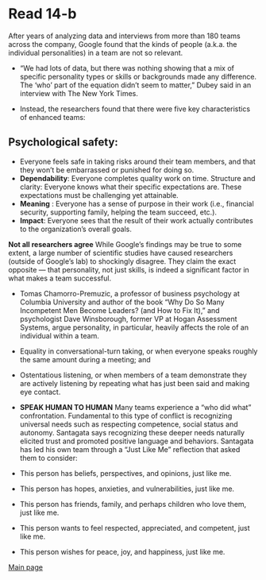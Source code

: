 # Read 14-b

After years of analyzing data and interviews from more than 180 teams across the company, Google found that the kinds of people (a.k.a. the individual personalities) in a team are not so relevant.

* “We had lots of data, but there was nothing showing that a mix of specific personality types or skills or backgrounds made any difference. The ‘who’ part of the equation didn’t seem to matter,” Dubey said in an interview with The New York Times.

* Instead, the researchers found that there were five key characteristics of enhanced teams:

## Psychological safety: 
* Everyone feels safe in taking risks around their team members, and that they won’t be embarrassed or punished for doing so.
* **Dependability**: Everyone completes quality work on time.
Structure and clarity: Everyone knows what their specific expectations are. These expectations must be challenging yet attainable.
* **Meaning** : Everyone has a sense of purpose in their work (i.e., financial security, supporting family, helping the team succeed, etc.).
* **Impact**: Everyone sees that the result of their work actually contributes to the organization’s overall goals.

**Not all researchers agree**
While Google’s findings may be true to some extent, a large number of scientific studies have caused researchers (outside of Google’s lab) to shockingly disagree. They claim the exact opposite — that personality, not just skills, is indeed a significant factor in what makes a team successful.

* Tomas Chamorro-Premuzic, a professor of business psychology at Columbia University and author of the book “Why Do So Many Incompetent Men Become Leaders? (and How to Fix It),” and psychologist Dave Winsborough, former VP at Hogan Assessment Systems, argue personality, in particular, heavily affects the role of an individual within a team.


* Equality in conversational-turn taking, or when everyone speaks roughly the same amount during a meeting; and
* Ostentatious listening, or when members of a team demonstrate they are actively listening by repeating what has just been said and making eye contact.

* **SPEAK HUMAN TO HUMAN**
Many teams experience a “who did what” confrontation. Fundamental to this type of conflict is recognizing universal needs such as respecting competence, social status and autonomy. Santagata says recognizing these deeper needs naturally elicited trust and promoted positive language and behaviors. Santagata has led his own team through a “Just Like Me” reflection that asked them to consider:

* This person has beliefs, perspectives, and opinions, just like me.
* This person has hopes, anxieties, and vulnerabilities, just like me.
* This person has friends, family, and perhaps children who love them, just like me.
* This person wants to feel respected, appreciated, and competent, just like me.
* This person wishes for peace, joy, and happiness, just like me.


[Main page](https://thaerm94.github.io/reading-notes/)
